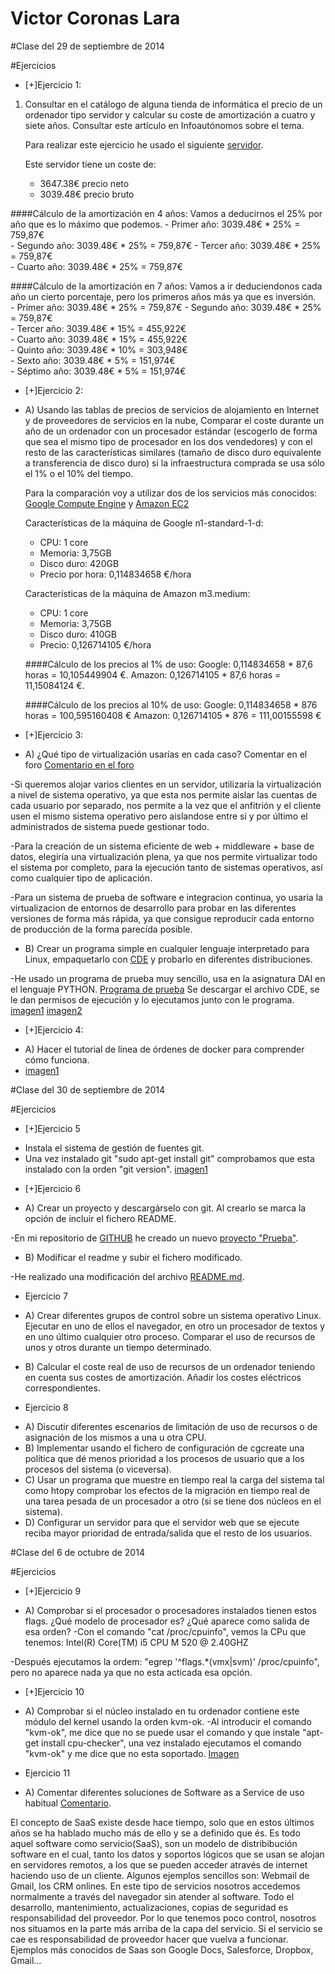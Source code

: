 <h1> Victor Coronas Lara </h1>

#Clase del 29 de septiembre de 2014

#Ejercicios

* [+]Ejercicio 1: 
 1. Consultar en el catálogo de alguna tienda de informática el precio de un ordenador tipo servidor y calcular su coste de amortización a cuatro y siete años. Consultar este artículo en Infoautónomos sobre el tema.

     Para realizar este ejercicio he usado el siguiente [servidor](http://www.lambda-tek.com/N12000PRO-Thecus-N12000PRO-12-Bay-NAS-Intel-Xeon-E3-1275-3-4GHz-Quad-Core-8GB-DDR3-SDRAM-3-x-1GbE-upgradeable-to-10GbE-SATA-III-and-SAS-6G-~csES/B1611704&origin=gbaseES14.4?gclid=CjwKEAjwk_OhBRD06abu3qSoxlwSJACt7sZ78IJ-fmymrW9xgsNDK9HuX8r032jrGU7uTbTSydYPahoC6SPw_wcB).

    Este servidor tiene un coste de:
    - 3647.38€ precio neto
    - 3039.48€ precio bruto

####Cálculo de la amortización en 4 años:
    Vamos a deducirnos el 25% por año que es lo máximo que podemos.
     - Primer año: 3039.48€ * 25% = 759,87€  
     - Segundo año: 3039.48€ * 25% = 759,87€ 
     - Tercer año: 3039.48€ * 25% = 759,87€  
     - Cuarto año: 3039.48€ * 25% = 759,87€  

####Cálculo de la amortización en 7 años: 
    Vamos a ir deduciendonos cada año un cierto porcentaje, pero los primeros años más ya que es inversión.  
     - Primer año: 3039.48€ * 25% = 759,87€ 
     - Segundo año: 3039.48€ * 25% = 759,87€  
     - Tercer año: 3039.48€ * 15% = 455,922€  
     - Cuarto año: 3039.48€ * 15% = 455,922€  
     - Quinto año: 3039.48€ * 10% = 303,948€  
     - Sexto año: 3039.48€ * 5% = 151,974€  
     - Séptimo año: 3039.48€ * 5% = 151,974€


* [+]Ejercicio 2: 
 - A) Usando las tablas de precios de servicios de alojamiento en Internet y de proveedores de servicios en la nube, Comparar el coste durante un año de un ordenador con un procesador estándar (escogerlo de forma que sea el mismo tipo de procesador en los dos vendedores) y con el resto de las características similares (tamaño de disco duro equivalente a transferencia de disco duro) si la infraestructura comprada se usa sólo el 1% o el 10% del tiempo.
 
    Para la comparación voy a utilizar dos de los servicios más conocidos:  [Google Compute Engine](https://cloud.google.com/products/compute-engine/) y [Amazon EC2](http://aws.amazon.com/es/ec2/)

    Características de la máquina de Google n1-standard-1-d:
    * CPU: 1 core
    * Memoria: 3,75GB
    * Disco duro: 420GB
    * Precio por hora: 0,114834658 €/hora
    
    Características de la máquina de Amazon m3.medium:
    * CPU: 1 core
    * Memoria: 3,75GB 
    * Disco duro: 410GB
    * Precio: 0,126714105 €/hora

   ####Cálculo de los precios al 1% de uso:
    Google: 0,114834658 * 87,6 horas = 10,105449904 €.
    Amazon: 0,126714105 * 87,6 horas = 11,15084124 €.  
      
    
   ####Cálculo de los precios al 10% de uso:
    Google: 0,114834658 * 876 horas = 100,595160408 €
    Amazon: 0,126714105 * 876 = 111,00155598 €
      


* [+]Ejercicio 3: 
 - A) ¿Qué tipo de virtualización usarías en cada caso? Comentar en el foro
   [Comentario en el foro](https://github.com/JJ/GII-2014/issues/71)

 -Si queremos alojar varios clientes en un servidor, utilizaría la virtualización a nivel de sistema operativo, ya que esta nos permite aislar las cuentas de cada usuario por separado, nos permite a la vez que el anfitrión y el cliente usen el mismo sistema operativo pero aislandose entre si y por último el administrados de sistema puede gestionar todo.
  
 -Para la creación de un sistema eficiente de web + middleware + base de datos, elegiría una virtualización plena, ya que nos permite virtualizar todo el sistema por completo, para la ejecución tanto de sistemas operativos, así como cualquier tipo de aplicación.
  
 -Para un sistema de prueba de software e integracion continua, yo usaria la virtualizacion de entornos de desarrollo para probar en las diferentes versiones de forma más rápida, ya que consigue reproducir cada entorno de producción de la forma parecída posible.

 - B) Crear un programa simple en cualquier lenguaje interpretado para Linux, empaquetarlo con [CDE](http://www.pgbovine.net/cde.html) y probarlo en diferentes distribuciones.

  -He usado un programa de prueba muy sencillo, usa en la asignatura DAI en el lenguaje PYTHON.
  [Programa de prueba](https://www.dropbox.com/s/xkl4fdvnuw4lpuy/ejer1.py?dl=0)
  Se descargar el archivo CDE, se le dan permisos de ejecución y lo ejecutamos junto con le programa.
[imagen1](https://www.dropbox.com/s/zdpyscmwd5bfupu/Captura%20de%20pantalla%202014-10-16%20a%20la%28s%29%2009.50.17.png?dl=0)
[imagen2](https://www.dropbox.com/s/a1lb65uf082rtcb/Captura%20de%20pantalla%202014-10-16%20a%20la%28s%29%2009.47.01.png?dl=0)

* [+]Ejercicio 4:
 - A) Hacer el tutorial de línea de órdenes de docker para comprender cómo funciona.
 - [imagen1](https://www.dropbox.com/s/z9bk890uv05nqth/Captura%20de%20pantalla%202014-10-16%20a%20la%28s%29%2009.58.31.png?dl=0)

#Clase del 30 de septiembre de 2014

#Ejercicios

* [+]Ejercicio 5
 - Instala el sistema de gestión de fuentes git.
 - Una vez instalado git "sudo apt-get install git" comprobamos que esta instalado con la orden "git version".
  [imagen1](https://www.dropbox.com/s/o9k9vpk29dvc3d9/Captura%20de%20pantalla%202014-10-16%20a%20la%28s%29%2010.02.40.png?dl=0)

* [+]Ejercicio 6
 - A) Crear un proyecto y descargárselo con git. Al crearlo se marca la opción de incluir el fichero README.
  
-En mi repositorio de [GITHUB](https://github.com/VictorCoronas) he creado un nuevo [proyecto "Prueba"](https://github.com/VictorCoronas/Prueba).
 
 - B) Modificar el readme y subir el fichero modificado.
  
-He realizado una modificación del archivo [README.md](https://github.com/VictorCoronas/Prueba/blob/master/README.md).


* Ejercicio 7
 - A) Crear diferentes grupos de control sobre un sistema operativo Linux. Ejecutar en uno de ellos el navegador, en otro un procesador de textos y en uno último cualquier otro proceso. Comparar el uso de recursos de unos y otros durante un tiempo determinado.

 - B) Calcular el coste real de uso de recursos de un ordenador teniendo en cuenta sus costes de amortización. Añadir los costes eléctricos correspondientes.
 
* Ejercicio 8
 - A) Discutir diferentes escenarios de limitación de uso de recursos o de asignación de los mismos a una u otra CPU.
 - B) Implementar usando el fichero de configuración de cgcreate una política que dé menos prioridad a los procesos de usuario que a los procesos del sistema (o viceversa).
 - C) Usar un programa que muestre en tiempo real la carga del sistema tal como htopy comprobar los efectos de la migración en tiempo real de una tarea pesada de un procesador a otro (si se tiene dos núcleos en el sistema).
 - D) Configurar un servidor para que el servidor web que se ejecute reciba mayor prioridad de entrada/salida que el resto de los usuarios.

#Clase del 6 de octubre de 2014

#Ejercicios

* [+]Ejercicio 9
 - A) Comprobar si el procesador o procesadores instalados tienen estos flags. ¿Qué modelo de procesador es? ¿Qué aparece como salida de esa orden?
-Con el comando "cat /proc/cpuinfo", vemos la CPu que tenemos: Intel(R) Core(TM) i5 CPU M 520 @ 2.40GHZ

-Después ejecutamos la ordem: "egrep '^flags.*(vmx|svm)' /proc/cpuinfo", pero no aparece nada ya que no esta acticada esa opción.

* [+]Ejercicio 10
 - A) Comprobar si el núcleo instalado en tu ordenador contiene este módulo del kernel usando la orden kvm-ok.
-Al introducir el comando "kvm-ok", me dice que no se puede usar el comando y que instale "apt-get install cpu-checker", una vez instalado ejecutamos el comando "kvm-ok" y me dice que no esta soportado.
[Imagen](https://www.dropbox.com/s/gra5sown1f7y5sf/Captura%20de%20pantalla%202014-10-16%20a%20la%28s%29%2010.52.43.png?dl=0)

* Ejercicio 11
 - A) Comentar diferentes soluciones de Software as a Service de uso habitual
 [Comentario](https://github.com/JJ/GII-2014/issues/72#issuecomment-58912586). 

El concepto de SaaS existe desde hace tiempo, solo que en estos últimos años se ha hablado mucho más de ello y se a definido que és. Es todo aquel software como servicio(SaaS), son un modelo de distribibución software en el cual, tanto los datos y soportos lógicos que se usan se alojan en servidores remotos, a los que se pueden acceder através de internet haciendo uso de un cliente. 
Algunos ejemplos sencillos son: Webmail de Gmail, los CRM onlines. En este tipo de servicios nosotros accedemos normalmente a través del navegador sin atender al software. Todo el desarrollo, mantenimiento, actualizaciones, copias de seguridad es responsabilidad del proveedor.
Por lo que tenemos poco control, nosotros nos situamos en la parte más arriba de la capa del servicio. Si el servicio se cae es responsabilidad de proveedor hacer que vuelva a funcionar.
Ejemplos más conocidos de Saas son Google Docs, Salesforce, Dropbox, Gmail…
